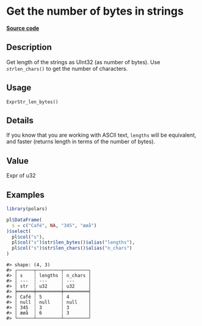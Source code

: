 
# Get the number of bytes in strings

[**Source code**](https://github.com/pola-rs/r-polars/tree/0580dbe189881934960c63979bf59fc3448a21dc/R/expr__string.R#L203)

## Description

Get length of the strings as UInt32 (as number of bytes). Use
<code style="white-space: pre;">$str$len_chars()</code> to get the
number of characters.

## Usage

<pre><code class='language-R'>ExprStr_len_bytes()
</code></pre>

## Details

If you know that you are working with ASCII text, <code>lengths</code>
will be equivalent, and faster (returns length in terms of the number of
bytes).

## Value

Expr of u32

## Examples

``` r
library(polars)

pl$DataFrame(
  s = c("Café", NA, "345", "æøå")
)$select(
  pl$col("s"),
  pl$col("s")$str$len_bytes()$alias("lengths"),
  pl$col("s")$str$len_chars()$alias("n_chars")
)
```

    #> shape: (4, 3)
    #> ┌──────┬─────────┬─────────┐
    #> │ s    ┆ lengths ┆ n_chars │
    #> │ ---  ┆ ---     ┆ ---     │
    #> │ str  ┆ u32     ┆ u32     │
    #> ╞══════╪═════════╪═════════╡
    #> │ Café ┆ 5       ┆ 4       │
    #> │ null ┆ null    ┆ null    │
    #> │ 345  ┆ 3       ┆ 3       │
    #> │ æøå  ┆ 6       ┆ 3       │
    #> └──────┴─────────┴─────────┘
